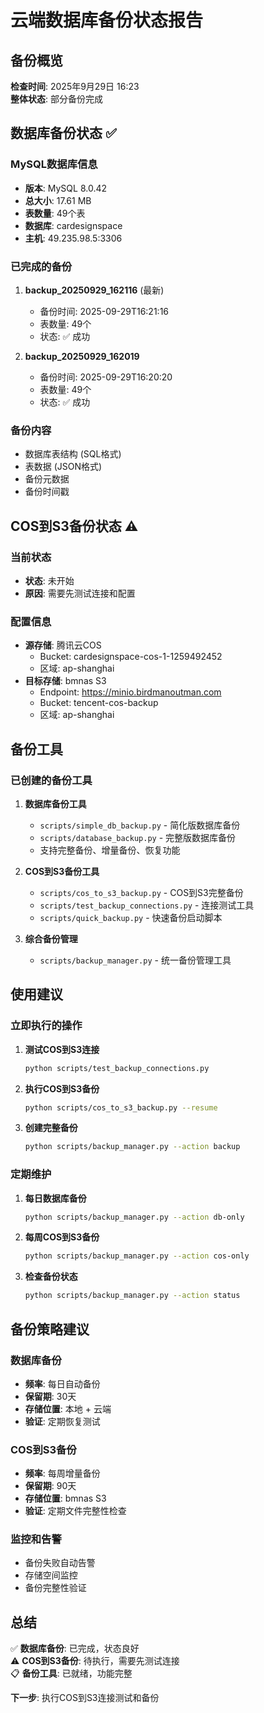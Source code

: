 # 云端数据库备份状态报告

## 备份概览

**检查时间**: 2025年9月29日 16:23  
**整体状态**: 部分备份完成

## 数据库备份状态 ✅

### MySQL数据库信息
- **版本**: MySQL 8.0.42
- **总大小**: 17.61 MB
- **表数量**: 49个表
- **数据库**: cardesignspace
- **主机**: 49.235.98.5:3306

### 已完成的备份
1. **backup_20250929_162116** (最新)
   - 备份时间: 2025-09-29T16:21:16
   - 表数量: 49个
   - 状态: ✅ 成功

2. **backup_20250929_162019**
   - 备份时间: 2025-09-29T16:20:20
   - 表数量: 49个
   - 状态: ✅ 成功

### 备份内容
- 数据库表结构 (SQL格式)
- 表数据 (JSON格式)
- 备份元数据
- 备份时间戳

## COS到S3备份状态 ⚠️

### 当前状态
- **状态**: 未开始
- **原因**: 需要先测试连接和配置

### 配置信息
- **源存储**: 腾讯云COS
  - Bucket: cardesignspace-cos-1-1259492452
  - 区域: ap-shanghai
- **目标存储**: bmnas S3
  - Endpoint: https://minio.birdmanoutman.com
  - Bucket: tencent-cos-backup
  - 区域: ap-shanghai

## 备份工具

### 已创建的备份工具
1. **数据库备份工具**
   - `scripts/simple_db_backup.py` - 简化版数据库备份
   - `scripts/database_backup.py` - 完整版数据库备份
   - 支持完整备份、增量备份、恢复功能

2. **COS到S3备份工具**
   - `scripts/cos_to_s3_backup.py` - COS到S3完整备份
   - `scripts/test_backup_connections.py` - 连接测试工具
   - `scripts/quick_backup.py` - 快速备份启动脚本

3. **综合备份管理**
   - `scripts/backup_manager.py` - 统一备份管理工具

## 使用建议

### 立即执行的操作
1. **测试COS到S3连接**
   ```bash
   python scripts/test_backup_connections.py
   ```

2. **执行COS到S3备份**
   ```bash
   python scripts/cos_to_s3_backup.py --resume
   ```

3. **创建完整备份**
   ```bash
   python scripts/backup_manager.py --action backup
   ```

### 定期维护
1. **每日数据库备份**
   ```bash
   python scripts/backup_manager.py --action db-only
   ```

2. **每周COS到S3备份**
   ```bash
   python scripts/backup_manager.py --action cos-only
   ```

3. **检查备份状态**
   ```bash
   python scripts/backup_manager.py --action status
   ```

## 备份策略建议

### 数据库备份
- **频率**: 每日自动备份
- **保留期**: 30天
- **存储位置**: 本地 + 云端
- **验证**: 定期恢复测试

### COS到S3备份
- **频率**: 每周增量备份
- **保留期**: 90天
- **存储位置**: bmnas S3
- **验证**: 定期文件完整性检查

### 监控和告警
- 备份失败自动告警
- 存储空间监控
- 备份完整性验证

## 总结

✅ **数据库备份**: 已完成，状态良好  
⚠️ **COS到S3备份**: 待执行，需要先测试连接  
📋 **备份工具**: 已就绪，功能完整  

**下一步**: 执行COS到S3连接测试和备份

